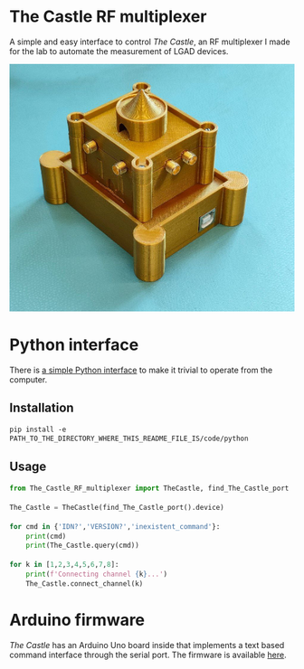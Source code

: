# The Castle RF multiplexer

A simple and easy interface to control *The Castle*, an RF multiplexer I made for the lab to automate the measurement of LGAD devices.

![A picture of The Castle](img/photo_2022-07-28_13-09-47.jpg)

# Python interface

There is [a simple Python interface](code/python) to make it trivial to operate from the computer.

## Installation

```
pip install -e PATH_TO_THE_DIRECTORY_WHERE_THIS_README_FILE_IS/code/python
```

## Usage

```python
from The_Castle_RF_multiplexer import TheCastle, find_The_Castle_port

The_Castle = TheCastle(find_The_Castle_port().device)

for cmd in {'IDN?','VERSION?','inexistent_command'}:
	print(cmd)
	print(The_Castle.query(cmd))

for k in [1,2,3,4,5,6,7,8]:
	print(f'Connecting channel {k}...')
	The_Castle.connect_channel(k)
```

# Arduino firmware

*The Castle* has an Arduino Uno board inside that implements a text based command interface through the serial port. The firmware is available [here](code/arduino).
